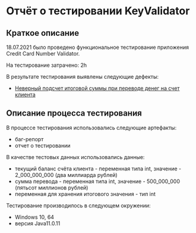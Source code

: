 # Отчёт о тестировании KeyValidator

## Краткое описание

18.07.2021  было проведено функциональное тестирование приложения Credit Card Number Validator.

На тестирование затрачено: 2h

В результате тестирования выявлены следующие дефекты:
* [Неверный подсчет итоговой суммы при переводе денег на счет клиента](https://github.com/lakkikot/java1.2-1/issues/1)


## Описание процесса тестирования

В процессе тестирования использовались следующие артефакты:
* баг-репорт
* отчет о тестировании


В качестве тестовых данных использовались данные:

* текущий баланс счёта клиента - переменная типа int, значение - 2_000_000_000 (два миллиарда рублей)
* сумма перевода - переменная типа int, значение - 500_000_000 (пятьсот миллионов рублей)
* переменная для хранения итогового значения - тип int

Тестирование производилось в следующем окружении:
* Windows 10, 64
* версия Java11.0.11